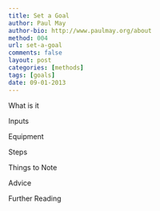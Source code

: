 ```yaml
---
title: Set a Goal
author: Paul May
author-bio: http://www.paulmay.org/about
method: 004
url: set-a-goal
comments: false
layout: post
categories: [methods]
tags: [goals]
date: 09-01-2013
---
```

What is it

Inputs

Equipment

Steps

Things to Note

Advice

Further Reading